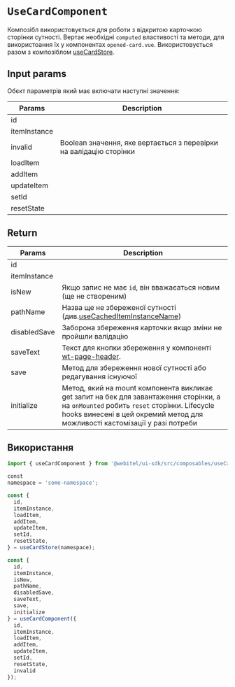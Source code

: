 # `UseCardComponent`

Композібл використовується для роботи з відкритою карточкою сторінки сутності. Вертає необхідні `computed` властивості
та
методи, для використоання їх у компонентах `opened-card.vue`.
Використовується разом з композіблом [useCardStore](../use-card-store/Readme.md).

## Input params

Обєкт параметрів який має включати наступні значення:

| Params       | Description                                                        |
|--------------|--------------------------------------------------------------------|
| id           |                                                                    |
| itemInstance |                                                                    |
| invalid      | Boolean значення, яке вертається з перевірки на валідацію сторінки |
| loadItem     |                                                                    |
| addItem      |                                                                    |
| updateItem   |                                                                    |
| setId        |                                                                    |
| resetState   |                                                                    |

## Return

| Params       | Description                                                                                                                                                                                                            |
|--------------|------------------------------------------------------------------------------------------------------------------------------------------------------------------------------------------------------------------------|
| id           |                                                                                                                                                                                                                        |
| itemInstance |                                                                                                                                                                                                                        |
| isNew        | Якщо запис не має `id`, він вважаєаться новим (ще не створеним)                                                                                                                                                        |
| pathName     | Назва ще не збереженої сутності (див.[useCachedItemInstanceName](../use-cached-item-instance-name/Readme.md))                                                                                                          |
| disabledSave | Заборона збереження карточки якщо зміни не пройшли валідацію                                                                                                                                                           |
| saveText     | Текст для кнопки збереження у компоненті [wt-page-header](../../components/wt-page-header/Readme.md).                                                                                                                  |
| save         | Метод для збереження нової сутності або редагування існуючої                                                                                                                                                           |
| initialize   | Метод, який на mount компонента викликає get запит на бек для завантаження сторінки, а на `onMounted` робить `reset` сторінки. Lifecycle hooks винесені в цей окремий метод для можливості кастомізації у разі потреби |

## Використання

```js
import { useCardComponent } from '@webitel/ui-sdk/src/composables/useCard/useCardComponent.js';

сonst
namespace = 'some-namespace';

const {
  id,
  itemInstance,
  loadItem,
  addItem,
  updateItem,
  setId,
  resetState,
} = useCardStore(namespace);

const {
  id,
  itemInstance,
  isNew,
  pathName,
  disabledSave,
  saveText,
  save,
  initialize
} = useCardComponent({
  id,
  itemInstance,
  loadItem,
  addItem,
  updateItem,
  setId,
  resetState,
  invalid
});
```
